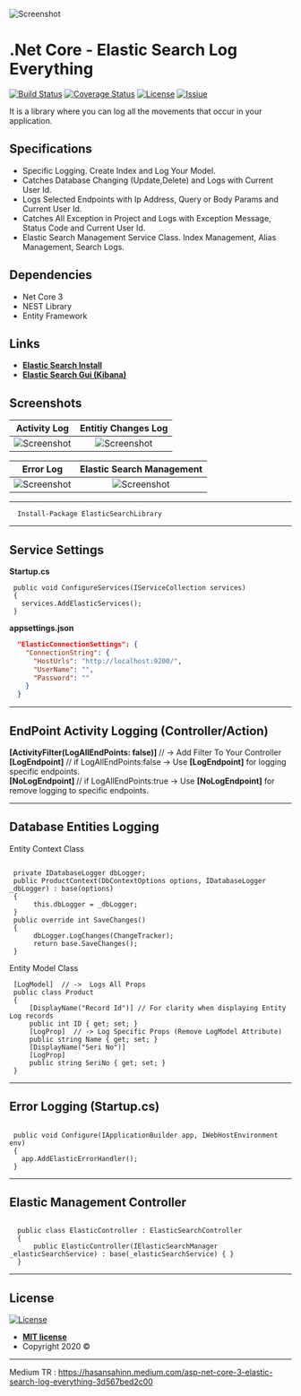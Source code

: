 ![Screenshot](Screenshots/application.png)


# .Net Core - Elastic Search Log Everything

[![Build Status](http://img.shields.io/travis/badges/badgerbadgerbadger.svg?style=flat-square)](https://github.com/hasansahinnn/.NetCore_ElasticSearchv7_LogEverything/)  [![Coverage Status](http://img.shields.io/coveralls/badges/badgerbadgerbadger.svg?style=flat-square)](https://github.com/hasansahinnn/.NetCore_ElasticSearchv7_LogEverything/)  [![License](http://img.shields.io/:license-mit-blue.svg?style=flat-square)](http://badges.mit-license.org) [![Issiue](https://img.shields.io/github/issues/hasansahinnn/.NetCore_ElasticSearchv7_LogEverything)](https://github.com/hasansahinnn/.NetCore_ElasticSearchv7_LogEverything/issues)

It is a library where you can log all the movements that occur in your application.

## Specifications

  - Specific Logging. Create Index and Log Your Model.
  - Catches Database Changing (Update,Delete) and Logs with Current User Id.
  - Logs Selected Endpoints with Ip Address, Query or Body Params and Current User Id.
  - Catches All Exception in Project and Logs with Exception Message, Status Code and Current User Id.
  - Elastic Search Management Service Class. Index Management, Alias Management, Search Logs.
  
## Dependencies

  - Net Core 3
  - NEST Library
  - Entity Framework
  
## Links
  - <a href="https://www.elastic.co/downloads/elasticsearch" >**Elastic Search Install**</a>
  - <a href="https://www.elastic.co/kibana" >**Elastic Search Gui (Kibana)**</a>

## Screenshots

Activity Log                 |   Entitiy Changes Log
:------------------------------:|:------------------------------:
![Screenshot](Screenshots/Activity_Logs.gif)|  ![Screenshot](Screenshots/Entity_Log.gif)

Error Log                  |  Elastic Search Management
:---------------------------:|:---------------------------:
![Screenshot](Screenshots/Error_Log.gif)|  ![Screenshot](Screenshots/Elastic_Management.gif)

---

```
  Install-Package ElasticSearchLibrary
```

---

## Service Settings 
 <b>Startup.cs</b>
```net
 public void ConfigureServices(IServiceCollection services)
 {
   services.AddElasticServices();
 }
```
<b>appsettings.json</b>

```json
  "ElasticConnectionSettings": {
    "ConnectionString": {
      "HostUrls": "http://localhost:9200/",
      "UserName": "",
      "Password": ""
    }
  }
```

---



## EndPoint Activity Logging (Controller/Action)


<b> [ActivityFilter(LogAllEndPoints: false)] </b> // -> Add Filter To Your Controller <br>
<b> [LogEndpoint]</b> // if LogAllEndPoints:false -> Use <b>[LogEndpoint]</b> for logging specific endpoints. <br>
<b> [NoLogEndpoint] </b> // if LogAllEndPoints:true -> Use <b>[NoLogEndpoint]</b> for remove logging to specific endpoints.
 
 
---


## Database Entities Logging 

Entity Context Class 
```net

 private IDatabaseLogger dbLogger;
 public ProductContext(DbContextOptions options, IDatabaseLogger _dbLogger) : base(options) 
 {
      this.dbLogger = _dbLogger; 
 }
 public override int SaveChanges() 
 {
      dbLogger.LogChanges(ChangeTracker);
      return base.SaveChanges();
 }
```

Entity Model Class 
```net
 [LogModel]  // ->  Logs All Props
 public class Product
 {
     [DisplayName("Record Id")] // For clarity when displaying Entity Log records
     public int ID { get; set; }
     [LogProp]  // -> Log Specific Props (Remove LogModel Attribute)
     public string Name { get; set; }
     [DisplayName("Seri No")]
     [LogProp]
     public string SeriNo { get; set; }
 }
```


---


## Error Logging (Startup.cs)

```net

 public void Configure(IApplicationBuilder app, IWebHostEnvironment env)
 {
   app.AddElasticErrorHandler();
 }

```
---


## Elastic Management Controller

```net

  public class ElasticController : ElasticSearchController
  {
      public ElasticController(IElasticSearchManager _elasticSearchService) : base(_elasticSearchService) { }
  }

```

---

## License

[![License](http://img.shields.io/:license-mit-blue.svg?style=flat-square)](http://badges.mit-license.org)

- **[MIT license](http://opensource.org/licenses/mit-license.php)**
- Copyright 2020 © 

---

Medium TR : https://hasansahinn.medium.com/asp-net-core-3-elastic-search-log-everything-3d567bed2c00
